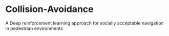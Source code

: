 # Collision-Avoidance
A Deep reinforcement learning approach for socially acceptable navigation in pedestrian environments

